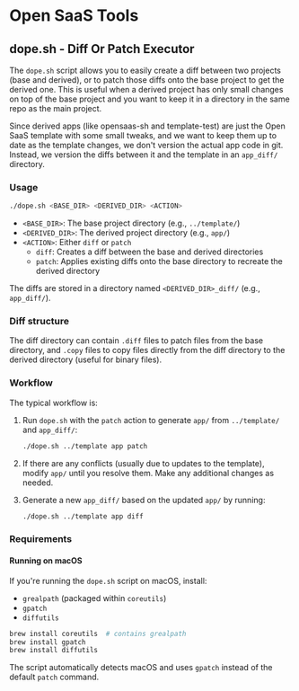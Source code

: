 # Open SaaS Tools

## dope.sh - Diff Or Patch Executor

The `dope.sh` script allows you to easily create a diff between two projects (base and derived),
or to patch those diffs onto the base project to get the derived one. This is useful when a derived
project has only small changes on top of the base project and you want to keep it in a directory
in the same repo as the main project.

Since derived apps (like opensaas-sh and template-test) are just the Open SaaS template with some small tweaks, and
we want to keep them up to date as the template changes, we don't version the actual app code in git.
Instead, we version the diffs between it and the template in an `app_diff/` directory.

### Usage

```bash
./dope.sh <BASE_DIR> <DERIVED_DIR> <ACTION>
```

- `<BASE_DIR>`: The base project directory (e.g., `../template/`)
- `<DERIVED_DIR>`: The derived project directory (e.g., `app/`)
- `<ACTION>`: Either `diff` or `patch`
  - `diff`: Creates a diff between the base and derived directories
  - `patch`: Applies existing diffs onto the base directory to recreate the derived directory

The diffs are stored in a directory named `<DERIVED_DIR>_diff/` (e.g., `app_diff/`).

### Diff structure

The diff directory can contain `.diff` files to patch files from the base directory,
and `.copy` files to copy files directly from the diff directory to the derived directory
(useful for binary files).

### Workflow

The typical workflow is:

1. Run `dope.sh` with the `patch` action to generate `app/` from `../template/` and `app_diff/`:
   ```bash
   ./dope.sh ../template app patch
   ```

2. If there are any conflicts (usually due to updates to the template), modify `app/` until you resolve them. Make any additional changes as needed.

3. Generate a new `app_diff/` based on the updated `app/` by running:
   ```bash
   ./dope.sh ../template app diff
   ```

### Requirements

#### Running on macOS

If you're running the `dope.sh` script on macOS, install:

- `grealpath` (packaged within `coreutils`)
- `gpatch`
- `diffutils`

```sh
brew install coreutils  # contains grealpath
brew install gpatch
brew install diffutils
```

The script automatically detects macOS and uses `gpatch` instead of the default `patch` command.

